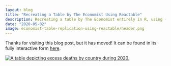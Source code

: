 ```yaml
---
layout: blog
title: "Recreating a Table by The Economist Using Reactable"
description: Recreating a table by The Economist entirely in R, using {reactable}
date: "2020-05-02"
image: economist-table-replication-using-reactable/header.png
---
```


<script>
  import Image from "../../lib/global/Image.svelte"
  import Info from "../../lib/global/Info.svelte"
</script>

Thanks for visiting this blog post, but it has moved! It can be found in its fully interactive form [here](https://connorrothschild.github.io/v2/post/economist-table-replication-using-reactable/).

[<Image alt="A table depicting excess deaths by country during 2020." src="../images/blog/economist-table-replication-using-reactable/featured.png" :clickable=false></Image>](https://connorrothschild.github.io/v2/post/economist-table-replication-using-reactable/)
